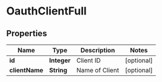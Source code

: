 
# OauthClientFull

## Properties
Name | Type | Description | Notes
------------ | ------------- | ------------- | -------------
**id** | **Integer** | Client ID |  [optional]
**clientName** | **String** | Name of Client |  [optional]



